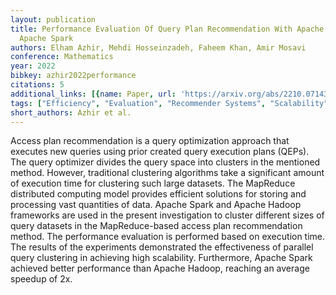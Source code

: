 ```yaml
---
layout: publication
title: Performance Evaluation Of Query Plan Recommendation With Apache Hadoop And
  Apache Spark
authors: Elham Azhir, Mehdi Hosseinzadeh, Faheem Khan, Amir Mosavi
conference: Mathematics
year: 2022
bibkey: azhir2022performance
citations: 5
additional_links: [{name: Paper, url: 'https://arxiv.org/abs/2210.07143'}]
tags: ["Efficiency", "Evaluation", "Recommender Systems", "Scalability"]
short_authors: Azhir et al.
---
```

Access plan recommendation is a query optimization approach that executes new
queries using prior created query execution plans (QEPs). The query optimizer
divides the query space into clusters in the mentioned method. However,
traditional clustering algorithms take a significant amount of execution time
for clustering such large datasets. The MapReduce distributed computing model
provides efficient solutions for storing and processing vast quantities of
data. Apache Spark and Apache Hadoop frameworks are used in the present
investigation to cluster different sizes of query datasets in the
MapReduce-based access plan recommendation method. The performance evaluation
is performed based on execution time. The results of the experiments
demonstrated the effectiveness of parallel query clustering in achieving high
scalability. Furthermore, Apache Spark achieved better performance than Apache
Hadoop, reaching an average speedup of 2x.